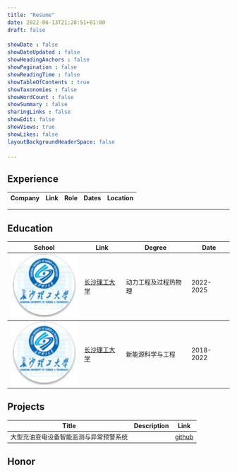 ```yaml
---
title: "Resume"
date: 2022-06-13T21:28:51+01:00
draft: false

showDate : false
showDateUpdated : false
showHeadingAnchors : false
showPagination : false
showReadingTime : false
showTableOfContents : true
showTaxonomies : false 
showWordCount : false
showSummary : false
sharingLinks : false
showEdit: false
showViews: true
showLikes: false
layoutBackgroundHeaderSpace: false

---
```


## Experience

<table>
    <thead>
        <tr>
            <th>Company</th>
            <th>Link</th>
            <th>Role</th>
            <th>Dates</th>
            <th>Location</th>
        </tr>
    </thead>
</table>

---

## Education

<table>
    <thead>
        <tr>
            <th>School</th>
            <th>Link</th>
            <th>Degree</th>
            <th>Date</th>
        </tr>
    </thead>
    <tbody>
        <tr>
            <td rowspan=2><img class="customEntitityLogo" src="logo.jpeg"/></td>
            <td rowspan=2><a href="https://online.hbs.edu/" target="_blank">长沙理工大学</a></td>
            <td>动力工程及过程热物理</td>
            <td>2022-2025</td>
        </tr>
    </tbody>
    <tbody>
        <tr>
            <td rowspan=2><img class="customEntitityLogo" src="logo.jpeg"/></td>
            <td rowspan=2><a href="https://online.hbs.edu/" target="_blank">长沙理工大学</a></td>
            <td>新能源科学与工程</td>
            <td>2018-2022</td>
        </tr>
    </tbody>
</table>

## Projects
<table>
    <thead>
        <tr>
            <th>Title</th>
            <th>Description</th>
            <th>Link</th>
        </tr>
    </thead>
    <tbody>
         <tr>
            <td>大型充油变电设备智能监测与异常预警系统</td>
            <td></td>
            <td><a target="_blank" href="https://github.com/thecw9/PowerProphet">github</a></td>
        </tr>
    </tbody>
</table>

## Honor


